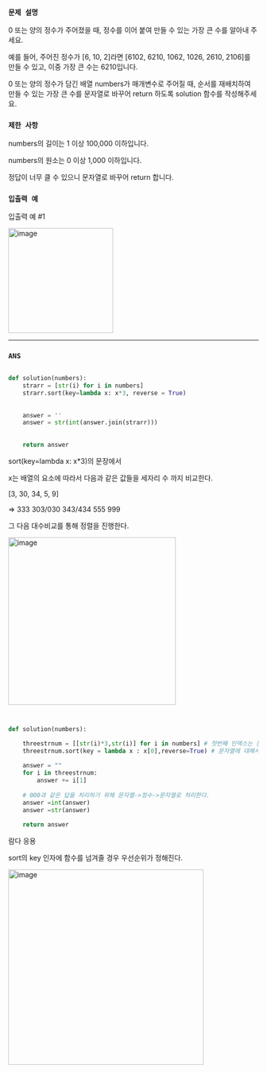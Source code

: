 ### `문제 설명`

0 또는 양의 정수가 주어졌을 때, 정수를 이어 붙여 만들 수 있는 가장 큰 수를 알아내 주세요.

예를 들어, 주어진 정수가 [6, 10, 2]라면 [6102, 6210, 1062, 1026, 2610, 2106]를 만들 수 있고, 이중 가장 큰 수는 6210입니다.

0 또는 양의 정수가 담긴 배열 numbers가 매개변수로 주어질 때, 순서를 재배치하여 만들 수 있는 가장 큰 수를 문자열로 바꾸어 return 하도록 solution 함수를 작성해주세요.

### `제한 사항`

numbers의 길이는 1 이상 100,000 이하입니다.

numbers의 원소는 0 이상 1,000 이하입니다.

정답이 너무 클 수 있으니 문자열로 바꾸어 return 합니다.

### `입출력 예`

입출력 예 #1

<img width="211" alt="image" src="https://user-images.githubusercontent.com/84978165/230774947-fa437d7b-5401-47e2-a994-09a368c9d64c.png">


----

### `ANS`

```python

def solution(numbers):
    strarr = [str(i) for i in numbers]
    strarr.sort(key=lambda x: x*3, reverse = True)
  
      
    answer = ''
    answer = str(int(answer.join(strarr)))
    
    
    return answer

```

sort(key=lambda x: x*3)의 문장에서

x는 배열의 요소에 따라서 다음과 같은 값들을 세자리 수 까지 비교한다.

[3, 30, 34, 5, 9]

=> 333 303/030 343/434 555 999

그 다음 대수비교를 통해 정렬을 진행한다.


<img width="337" alt="image" src="https://user-images.githubusercontent.com/84978165/230775068-c482efdd-0788-4252-aec0-bf133a54c119.png">

```python


def solution(numbers):

    threestrnum = [[str(i)*3,str(i)] for i in numbers] # 첫번째 인덱스는 문자열을 3배 늘린 값이고 두번째 인덱스는 원본 값이다.
    threestrnum.sort(key = lambda x : x[0],reverse=True) # 문자열에 대해서 사전형 정렬을 시도한다.
    
    answer = ""
    for i in threestrnum:
        answer += i[1]
    
    # 000과 같은 답을 처리하기 위해 문자열->정수->문자열로 처리한다.
    answer =int(answer) 
    answer =str(answer)
    
    return answer

```

람다 응용

sort의 key 인자에 함수를 넘겨줄 경우 우선순위가 정해진다.

<img width="393" alt="image" src="https://user-images.githubusercontent.com/84978165/234182905-fefb6033-522f-4ee5-9762-105df304020e.png">



